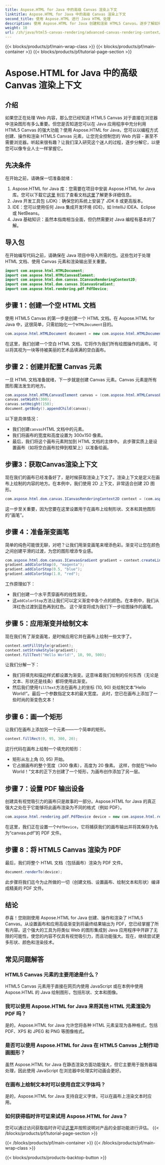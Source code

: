 ```yaml
---
title: Aspose.HTML for Java 中的高级 Canvas 渲染上下文
linktitle: Aspose.HTML for Java 中的高级 Canvas 渲染上下文
second_title: 使用 Aspose.HTML 进行 Java HTML 处理
description: 使用 Aspose.HTML for Java 创建和渲染 HTML5 Canvas。逐步了解如何使用这个强大的 Java 库进行绘制、设置样式和导出为 PDF。
weight: 10
url: /zh/java/html5-canvas-rendering/advanced-canvas-rendering-context/
---
```


{{< blocks/products/pf/main-wrap-class >}}
{{< blocks/products/pf/main-container >}}
{{< blocks/products/pf/tutorial-page-section >}}

# Aspose.HTML for Java 中的高级 Canvas 渲染上下文

## 介绍
如果您正在处理 Web 内容，那么您已经知道 HTML5 Canvas 对于直接在浏览器中渲染图形有多么重要。但您是否知道您可以在 Java 应用程序中充分利用 HTML5 Canvas 的强大功能？使用 Aspose.HTML for Java，您可以以编程方式创建、操作和渲染 HTML5 Canvas 元素，让您完全控制您的 Web 内容 - 甚至不需要浏览器。听起来很有趣？让我们深入研究这个迷人的过程，逐步分解它，以便您可以像专业人士一样掌握它。
## 先决条件
在开始之前，请确保一切准备就绪：
1.  Aspose.HTML for Java 库：您需要在项目中安装 Aspose.HTML for Java 库。您可以下载它[这里](https://releases.aspose.com/html/java/) 别忘了查看文档[这里](https://reference.aspose.com/html/java/)了解更多详细信息。
2. Java 开发工具包 (JDK)：确保您的系统上安装了 JDK 8 或更高版本。
3. IDE：您可以使用任何 Java 集成开发环境 (IDE)，如 IntelliJ IDEA、Eclipse 或 NetBeans。
4. Java 基础知识：虽然本指南相当全面，但仍然需要对 Java 编程有基本的了解。
## 导入包
在开始编写代码之前，请确保在 Java 项目中导入所需的包。这些包对于处理 HTML 文档、使用 Canvas 元素和渲染输出至关重要。
```java
import com.aspose.html.HTMLDocument;
import com.aspose.html.HTMLCanvasElement;
import com.aspose.html.dom.canvas.ICanvasRenderingContext2D;
import com.aspose.html.dom.canvas.ICanvasGradient;
import com.aspose.html.rendering.pdf.PdfDevice;
```
## 步骤 1：创建一个空 HTML 文档
使用 HTML5 Canvas 的第一步是创建一个 HTML 文档。在 Aspose.HTML for Java 中，这很简单，只需初始化一个`HTMLDocument`目的。
```java
com.aspose.html.HTMLDocument document = new com.aspose.html.HTMLDocument();
```
在这里，我们创建一个空白 HTML 文档，它将作为我们所有绘图操作的画布。可以将其视为一块等待被美丽的艺术品填满的空白画布。
## 步骤 2：创建并配置 Canvas 元素
一旦 HTML 文档准备就绪，下一步就是创建 Canvas 元素。Canvas 元素是所有图形魔法发生的地方。
```java
com.aspose.html.HTMLCanvasElement canvas = (com.aspose.html.HTMLCanvasElement) document.createElement("canvas");
canvas.setWidth(300);
canvas.setHeight(150);
document.getBody().appendChild(canvas);
```
以下是具体情况：
- 我们创建`canvas`HTML 文档中的元素。
- 我们将画布的宽度和高度设置为 300x150 像素。
- 最后，我们将这个画布元素附加到 HTML 文档的主体中。
此步骤实质上是设置画布（如将空白画布拉伸到框架上）以准备绘画。
## 步骤3：获取Canvas渲染上下文
现在我们的画布已经准备好了，是时候获取渲染上下文了。渲染上下文是定义在画布上绘制的内容的地方。在本例中，我们使用 2D 上下文，非常适合创建 2D 图形。
```java
com.aspose.html.dom.canvas.ICanvasRenderingContext2D context = (com.aspose.html.dom.canvas.ICanvasRenderingContext2D) canvas.getContext("2d");
```
这一步至关重要，因为您要在这里设置用于在画布上绘制形状、文本和其他图形的“画笔”。
## 步骤 4：准备渐变画笔
简单的纯色可能很无聊，对吧？让我们用渐变画笔来增添色彩。渐变可让您在颜色之间创建平滑的过渡，为您的图形增添专业感。
```java
com.aspose.html.dom.canvas.ICanvasGradient gradient = context.createLinearGradient(0, 0, canvas.getWidth(), 0);
gradient.addColorStop(0, "magenta");
gradient.addColorStop(0.5, "blue");
gradient.addColorStop(1.0, "red");
```
工作原理如下：
- 我们创建一个水平贯穿画布的线性渐变。
- 这`addColorStop`方法让我们可以定义渐变中各个点的颜色。在本例中，我们从洋红色过渡到蓝色再到红色。
这个渐变将成为我们下一步绘图操作的画笔。
## 步骤 5：应用渐变并绘制文本
现在我们有了渐变画笔，是时候应用它并在画布上绘制一些文字了。
```java
context.setFillStyle(gradient);
context.setStrokeStyle(gradient);
context.fillText("Hello World!", 10, 90, 500);
```
让我们分解一下：
- 我们将填充和描边样式都设置为渐变。这意味着我们绘制的任何东西（无论是文本、形状还是线条）都将使用此渐变。
- 然后我们使用`fillText`方法在画布上的坐标 (10, 90) 处绘制文本“Hello World!”。最后一个参数指定文本的最大宽度。
此时，您已在画布上添加了一些时尚的渐变色文本！
## 步骤 6：画一个矩形
让我们在画布上添加另一个元素——一个简单的矩形。
```java
context.fillRect(0, 95, 300, 20);
```
这行代码在画布上绘制一个填充的矩形：
- 矩形从左上角 (0, 95) 开始。
- 它占据画布的整个宽度（300 像素），高度为 20 像素。
这样，你就在“Hello World！”文本的正下方创建了一个矩形，为画布创作添加了另一层。
## 步骤 7：设置 PDF 输出设备
创建具有视觉吸引力的画布只是故事的一部分。Aspose.HTML for Java 的真正强大之处在于它能够将此画布渲染为不同的格式（例如 PDF）。
```java
com.aspose.html.rendering.pdf.PdfDevice device = new com.aspose.html.rendering.pdf.PdfDevice("canvas.pdf");
```
在这里，我们正在设置一个`PdfDevice`，它将捕获我们的画布输出并将其保存为名为“canvas.pdf”的 PDF 文件。
## 步骤 8：将 HTML5 Canvas 渲染为 PDF
最后，我们将整个 HTML 文档（包括画布）渲染为 PDF 文件。
```java
document.renderTo(device);
```
此步骤将我们迄今为止所做的一切（创建文档、设置画布、绘制文本和形状）编译成精美的 PDF 文件。
## 结论
恭喜！您刚刚使用 Aspose.HTML for Java 创建、操作和渲染了 HTML5 Canvas。从设置画布和应用高级渐变到将最终结果输出为 PDF，您已经掌握了所有内容。这个强大的工具为将类似 Web 的图形集成到 Java 应用程序中开辟了无限的可能性，使您的内容不仅具有视觉吸引力，而且功能强大。现在，继续尝试更多形状、颜色和渲染技术。
## 常见问题解答
### HTML5 Canvas 元素的主要用途是什么？
HTML5 Canvas 元素用于直接在网页内使用 JavaScript 或在本例中使用 Aspose.HTML 的 Java 绘制图形，包括形状、文本和图像。
### 我可以使用 Aspose.HTML for Java 来将其他 HTML 元素渲染为 PDF 吗？
是的，Aspose.HTML for Java 允许您将各种 HTML 元素呈现为各种格式，包括 PDF、XPS 和 JPEG 和 PNG 等图像格式。
### 是否可以使用 Aspose.HTML for Java 在 HTML5 Canvas 上制作动画图形？
虽然 Aspose.HTML for Java 在静态渲染方面功能强大，但它主要用于服务器端处理，因此使用 JavaScript 在浏览器中处理实时动画会更好。
### 在画布上绘制文本时可以使用自定义字体吗？
是的，Aspose.HTML for Java 支持自定义字体，可以在画布上渲染文本时应用。
### 如何获得临时许可证来试用 Aspose.HTML for Java？
您可以通过访问获取临时许可证[这里](https://purchase.aspose.com/temporary-license/)并按照说明对产品的全部功能进行评估。
{{< /blocks/products/pf/tutorial-page-section >}}

{{< /blocks/products/pf/main-container >}}
{{< /blocks/products/pf/main-wrap-class >}}

{{< blocks/products/products-backtop-button >}}
